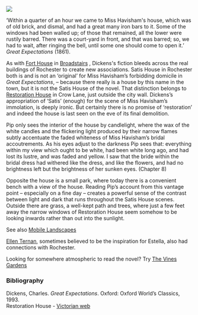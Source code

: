 <a href="https://beta.kent-maps.online"><img src="https://beta.kent-maps.online/juncture/ve-button.png"></a>
<param ve-config title="Restoration House (Satis House)" author="Ken Moffat and Carolyn Oulton" layout="vtl" banner="https://raw.githubusercontent.com/kent-map/images/main/banners/19c.jpg">

<param ve-entity eid="Q73162106" aliases="Restoration House">

‘Within a quarter of an hour we came to Miss Havisham's house, which was of old brick, and dismal, and had a great many iron bars to it. Some of the windows had been walled up; of those that remained, all the lower were rustily barred. There was a court-yard in front, and that was barred; so, we had to wait, after ringing the bell, until some one should come to open it.’ _Great Expectations_ (1861).   
<param ve-image url="https://raw.githubusercontent.com/kent-map/images/main/dickens/Satis_house.jpg" label="Restoration House, Crow Lane, Rochester, Kent by Ernest William Haslehust (1866-1949), RI, RWA 1911" attribution="Scanned image and text by Philip V. Allingham, www.victorianweb.org">

As with [Fort House](/dickens/dickens-fort-house) in [Broadstairs](dickens-broadstairs) , Dickens's fiction bleeds across the real buildings of Rochester to create new associations. Satis House in Rochester both is and is not an ‘original’ for Miss Havisham’s forbidding domicile in _Great Expectations_, – because there really is a house by this name in the town, but it is not the Satis House of the novel. That distinction belongs to [Restoration House](https://www.restorationhouse.co.uk/the-house) in Crow Lane, just outside the city wall. Dickens’s appropriation of ‘Satis’ (enough) for the scene of Miss Havisham’s immolation, is deeply ironic. But certainly there is no promise of ‘restoration’ and indeed the house is last seen on the eve of its final demolition.
<param ve-image url="https://stor.artstor.org/stor/3c4c6ac1-83f5-4506-b071-fa8fb35f90bc" label="Restoration House" attribution="Benjamin Mortley">

Pip only sees the interior of the house by candlelight, where the wax of the white candles and the flickering light produced by their narrow flames subtly accentuate the faded whiteness of Miss Havisham’s bridal accoutrements. As his eyes adjust to the darkness Pip sees that:
everything within my view which ought to be white, had been white long ago, and had lost its lustre, and was faded and yellow. I saw that the bride within the bridal dress had withered like the dress, and like the flowers, and had no brightness left but the brightness of her sunken eyes. (Chapter 8)
<param ve-image url="https://stor.artstor.org/stor/9951b7cc-f35d-493e-ad88-077859ca1919" label="Restoration House" attribution="Benjamin Mortley">

Opposite the house is a small park, where today there is a convenient bench with a view of the house. Reading Pip’s account from this vantage point – especially on a fine day – creates a powerful sense of the contrast between light and dark that runs throughout the Satis House scenes. Outside there are grass, a well-kept path and trees, where just a few feet away the narrow windows of Restoration House seem somehow to be looking inwards rather than out into the sunlight.   

See also [Mobile Landscapes](dickens/mobile-landscapes)   

[Ellen Ternan](/19c/19c-ternan-biography), sometimes believed to be the inspiration for Estella, also had connections with Rochester.

Looking for somewhere atmospheric to read the novel? Try [The Vines Gardens](https://explorekent.org/activities/the-vines-gardens/)
<param ve-image url="https://stor.artstor.org/stor/08a01877-5172-46fe-ba14-108ac56bf37b" label="Restoration House" attribution="Benjamin Mortley">

### Bibliography

Dickens, Charles. _Great Expectations_. Oxford: Oxford World’s Classics, 1993.   
Restoration House - [Victorian web](http://www.victorianweb.org/painting/haslehust/19.html)   
